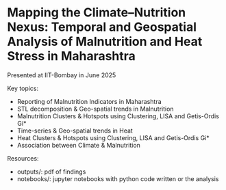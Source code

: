 # Mapping the Climate–Nutrition Nexus: Temporal and Geospatial Analysis of Malnutrition and Heat Stress in Maharashtra
Presented at IIT-Bombay in June 2025

Key topics:
- Reporting of Malnutrition Indicators in Maharashtra
- STL decomposition & Geo-spatial trends in Malnutrition
- Malnutrition Clusters & Hotspots using Clustering, LISA and Getis-Ordis Gi*
- Time-series & Geo-spatial trends in Heat
- Heat Clusters & Hotspots using Clustering, LISA and Getis-Ordis Gi*
- Association between Climate & Malnutrition

Resources:
- outputs/: pdf of findings
- notebooks/: jupyter notebooks with python code written or the analysis
